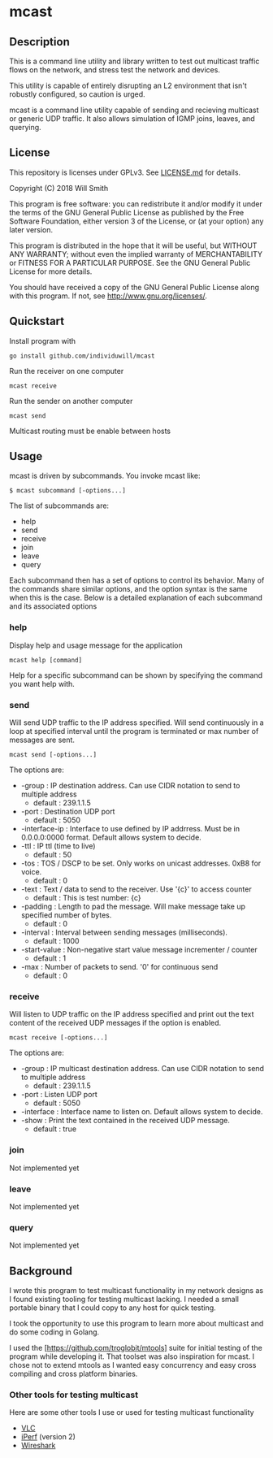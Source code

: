 # mcast

## Description
This is a command line utility and library written to test out multicast
traffic flows on the network, and stress test the network and devices.

This utility is capable of entirely disrupting an L2 environment that isn't
robustly configured, so caution is urged.

mcast is a command line utility capable of sending and recieving multicast
or generic UDP traffic. It also allows simulation of IGMP joins, leaves, and
querying.

## License
This repository is licenses under GPLv3. See [LICENSE.md](./LICENSE.md) for details.

Copyright (C) 2018 Will Smith

This program is free software: you can redistribute it and/or modify
it under the terms of the GNU General Public License as published by
the Free Software Foundation, either version 3 of the License, or
(at your option) any later version.

This program is distributed in the hope that it will be useful,
but WITHOUT ANY WARRANTY; without even the implied warranty of
MERCHANTABILITY or FITNESS FOR A PARTICULAR PURPOSE.  See the
GNU General Public License for more details.

You should have received a copy of the GNU General Public License
along with this program.  If not, see <http://www.gnu.org/licenses/>.

## Quickstart
Install program with

    go install github.com/individuwill/mcast

Run the receiver on one computer

    mcast receive

Run the sender on another computer

    mcast send

Multicast routing must be enable between hosts

## Usage

mcast is driven by subcommands. You invoke mcast like:

    $ mcast subcommand [-options...]

The list of subcommands are:

* help
* send
* receive
* join
* leave
* query

Each subcommand then has a set of options to control its behavior. Many of
the commands share similar options, and the option syntax is the same when
this is the case. Below is a detailed explanation of each subcommand and
its associated options

### help
Display help and usage message for the application

    mcast help [command]

Help for a specific subcommand can be shown by specifying the command you want
help with.

### send
Will send UDP traffic to the IP address specified. Will send continuously
in a loop at specified interval until the program is terminated or max number of messages
are sent.

    mcast send [-options...]

The options are:
* -group : IP destination address. Can use CIDR notation to send to multiple address
    * default : 239.1.1.5
* -port : Destination UDP port
    * default : 5050
* -interface-ip : Interface to use defined by IP addrress. Must be in 0.0.0.0:0000 format. Default allows system to decide. 
* -ttl : IP ttl (time to live)
    * default : 50
* -tos : TOS / DSCP to be set. Only works on unicast addresses. 0xB8 for voice.
    * default : 0
* -text : Text / data to send to the receiver. Use '{c}' to access counter
    * default : This is test number: {c}
* -padding : Length to pad the message. Will make message take up specified number of bytes.
    * default : 0
* -interval : Interval between sending messages (milliseconds).
    * default : 1000
* -start-value : Non-negative start value message incrementer / counter
    * default : 1
* -max : Number of packets to send. '0' for continuous send
    * default : 0

### receive
Will listen to UDP traffic on the IP address specified and print out the text
content of the received UDP messages if the option is enabled.

    mcast receive [-options...]

The options are:
* -group : IP multicast destination address. Can use CIDR notation to send to multiple address
    * default : 239.1.1.5
* -port : Listen UDP port
    * default : 5050
* -interface : Interface name to listen on. Default allows system to decide.
* -show : Print the text contained in the received UDP message.
    * default : true

### join

Not implemented yet

### leave

Not implemented yet

### query

Not implemented yet

## Background
I wrote this program to test multicast functionality in my network designs as I found
existing tooling for testing multicast lacking. I needed a small portable binary
that I could copy to any host for quick testing.

I took the opportunity to use this program to learn more about multicast and
do some coding in Golang.

I used the [https://github.com/troglobit/mtools] suite for initial testing of the program while developing it. That toolset was also inspiration for mcast. I chose not to extend
mtools as I wanted easy concurrency and easy cross compiling and cross platform binaries.

### Other tools for testing multicast
Here are some other tools I use or used for testing multicast functionality

* [VLC](https://www.videolan.org)
* [iPerf](https://iperf.fr/) (version 2)
* [Wireshark](https://www.wireshark.org/)
